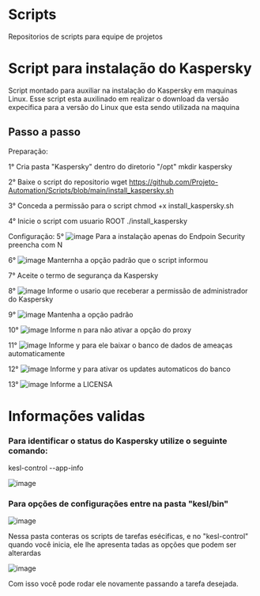 # Scripts
Repositorios de scripts para equipe de projetos

# Script para instalação do Kaspersky

Script montado para auxiliar na instalação do Kaspersky em maquinas Linux.
Esse script esta auxilinado em realizar o download da versão expecifica para a versão do Linux que esta sendo utilizada na maquina

## Passo a passo

Preparação:

1° Cria pasta "Kaspersky" dentro do diretorio "/opt"
  mkdir kaspersky

2° Baixe o script do repositorio
  wget https://github.com/Projeto-Automation/Scripts/blob/main/install_kaspersky.sh

3° Conceda a permissão para o script
  chmod +x install_kaspersky.sh

4° Inicie o script com usuario ROOT
  ./install_kaspersky

Configuração:
5°
![image](https://github.com/Projeto-Automation/Scripts/assets/148788352/d5e91053-4659-4863-bc4c-f6537d629f1a)
Para a instalação apenas do Endpoin Security preencha com N

6°
![image](https://github.com/Projeto-Automation/Scripts/assets/148788352/6a174831-071a-47a2-bafb-0bf8ae419542)
Manternha a opção padrão que o script informou

7°
Aceite o termo de segurança da Kaspersky

8°
![image](https://github.com/Projeto-Automation/Scripts/assets/148788352/dc82b460-2b7f-4d04-a932-069583334fd9)
Informe o usario que receberar a permissão de administrador do Kaspersky

9°
![image](https://github.com/Projeto-Automation/Scripts/assets/148788352/adb8c064-e636-45d4-a57a-d4cfe22051bf)
Mantenha a opção padrão

10°
![image](https://github.com/Projeto-Automation/Scripts/assets/148788352/e235b2e6-8089-4347-b04b-2614040069f0)
Informe n para não ativar a opção do proxy

11°
![image](https://github.com/Projeto-Automation/Scripts/assets/148788352/c72e0f62-0b06-4e28-8509-7a9ecb601095)
Informe y para ele baixar o banco de dados de ameaças automaticamente 

12°
![image](https://github.com/Projeto-Automation/Scripts/assets/148788352/b3119316-3fba-4a04-8eab-dcc280471a1a)
Informe y para ativar os updates automaticos do banco

13°
![image](https://github.com/Projeto-Automation/Scripts/assets/148788352/7fb9902b-e185-4487-9f7b-61edf9b72324)
Informe a LICENSA 

# Informações validas

### Para identificar o status do Kaspersky utilize o seguinte comando:

  kesl-control --app-info

![image](https://github.com/Projeto-Automation/Scripts/assets/148788352/80de5af0-3595-48e3-9f6a-5bc14ca6718e)


### Para opções de configurações entre na pasta "kesl/bin"

![image](https://github.com/Projeto-Automation/Scripts/assets/148788352/bf5043ba-7b35-4817-85dd-0d503542c66c)

  Nessa pasta conteras os scripts de tarefas esécificas, e no "kesl-control" quando você inicia, ele lhe apresenta tadas as opções que podem ser alterardas

![image](https://github.com/Projeto-Automation/Scripts/assets/148788352/3dbd1750-4abe-4300-a5a7-2b18f1254779)

  Com isso você pode rodar ele novamente passando a tarefa desejada.






